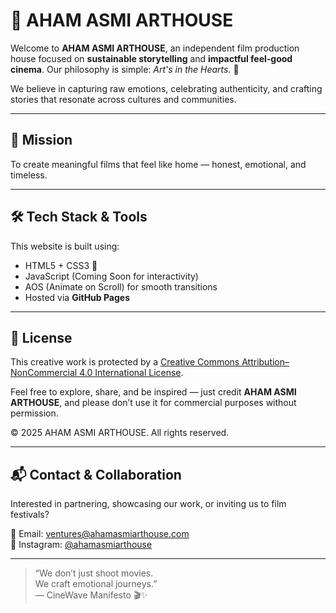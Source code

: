 # 🎥 AHAM ASMI ARTHOUSE

Welcome to **AHAM ASMI ARTHOUSE**, an independent film production house focused on **sustainable storytelling** and **impactful feel-good cinema**. Our philosophy is simple: _Art's in the Hearts._ 💛

We believe in capturing raw emotions, celebrating authenticity, and crafting stories that resonate across cultures and communities.

---

## 🌿 Mission

To create meaningful films that feel like home — honest, emotional, and timeless.

---

## 🛠️ Tech Stack & Tools

This website is built using:
- HTML5 + CSS3 🎨
- JavaScript (Coming Soon for interactivity)
- AOS (Animate on Scroll) for smooth transitions
- Hosted via **GitHub Pages**

---

## 📜 License

This creative work is protected by a [Creative Commons Attribution–NonCommercial 4.0 International License](https://creativecommons.org/licenses/by-nc/4.0/).

Feel free to explore, share, and be inspired — just credit **AHAM ASMI ARTHOUSE**, and please don’t use it for commercial purposes without permission.

© 2025 AHAM ASMI ARTHOUSE. All rights reserved.

---

## 📬 Contact & Collaboration

Interested in partnering, showcasing our work, or inviting us to film festivals?

📧 Email: [ventures@ahamasmiarthouse.com](mailto:ventures@ahamasmiarthouse.com)  
📸 Instagram: [@ahamasmiarthouse](https://instagram.com/ahamasmiarthouse)

---

> “We don’t just shoot movies.  
> We craft emotional journeys.”  
> — CineWave Manifesto 🎬✨
